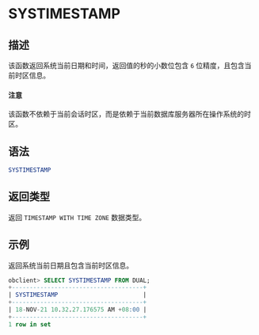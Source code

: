 # SYSTIMESTAMP

## 描述

该函数返回系统当前日期和时间，返回值的秒的小数位包含 `6` 位精度，且包含当前时区信息。

  <main id="notice" type='notice'>
    <h4>注意</h4>
    <p>该函数不依赖于当前会话时区，而是依赖于当前数据库服务器所在操作系统的时区。</p>
  </main>

## 语法

```sql
SYSTIMESTAMP
```

## 返回类型

返回 `TIMESTAMP WITH TIME ZONE` 数据类型。

## 示例

返回系统当前日期且包含当前时区信息。

```sql
obclient> SELECT SYSTIMESTAMP FROM DUAL;
+-------------------------------------+
| SYSTIMESTAMP                        |
+-------------------------------------+
| 18-NOV-21 10.32.27.176575 AM +08:00 |
+-------------------------------------+
1 row in set
```
